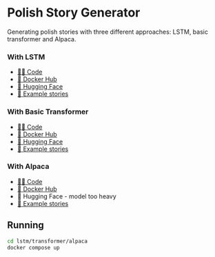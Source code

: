 # Polish Story Generator

Generating polish stories with three different approaches: LSTM, basic transformer and Alpaca.

### With LSTM
- [👨‍💻 Code](lstm)
- [🐋 Docker Hub](https://hub.docker.com/r/klima77/lstm-polish-story-generator)
- [🤗 Hugging Face](https://huggingface.co/spaces/klima7/lstm-polish-story-generator)
- [📝 Example stories](lstm/README.md)

### With Basic Transformer
- [👨‍💻 Code](transformer)
- [🐋 Docker Hub](https://hub.docker.com/r/klima77/transformer-polish-story-generator)
- [🤗 Hugging Face](https://huggingface.co/spaces/klima7/transformer-polish-story-generator)
- [📝 Example stories](transformer/README.md)

### With Alpaca
- [👨‍💻 Code](alpaca)
- [🐋 Docker Hub](https://hub.docker.com/r/klima77/alpaca-polish-story-generator)
- 🤗 Hugging Face - model too heavy
- [📝 Example stories](alpaca/README.md)

## Running

```bash
cd lstm/transformer/alpaca
docker compose up
```
